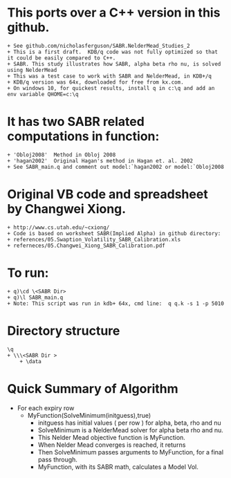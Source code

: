 # This ports over a C++ version in this github. 
	+ See github.com/nicholasferguson/SABR.NelderMead_Studies_2
	+ This is a first draft.  KDB/q code was not fully optimized so that it could be easily compared to C++.
	+ SABR. This study illustrates how SABR, alpha beta rho nu, is solved using NelderMead 
	+ This was a test case to work with SABR and NelderMead, in KDB+/q
	+ KDB/q version was 64x, downloaded for free from kx.com.  
	+ On windows 10, for quickest results, install q in c:\q and add an env variable QHOME=c:\q

# It has two SABR related computations in function: 
	+ 'Obloj2008'  Method in Obloj 2008
	+ 'hagan2002'  Original Hagan's method in Hagan et. al. 2002
	+ See SABR_main.q and comment out model:`hagan2002 or model:`Obloj2008

# Original VB code and spreadsheet by Changwei Xiong. 
	+ http://www.cs.utah.edu/~cxiong/
	+ Code is based on worksheet SABR(Implied Alpha) in github directory:
	+ references/05.Swaption_Volatility_SABR_Calibration.xls
	+ referneces/05.Changwei_Xiong_SABR_Calibration.pdf
	
# To run: 
	+ q)\cd \<SABR Dir>
	+ q)\l SABR_main.q
	+ Note: This script was run in kdb+ 64x, cmd line:  q q.k -s 1 -p 5010

# Directory structure
	\q
	+ \\\<SABR Dir >
		+ \data

# Quick Summary of Algorithm

+ For each expiry row
	+ MyFunction(SolveMinimum(initguess),true)
		+ initguess has initial values ( per row ) for alpha, beta, rho and nu
		+ SolveMinimum is a NelderMead solver for alpha beta rho and nu.
		+ This Nelder Mead objective function is MyFunction.  
		+ When Nelder Mead converges is reached, it returns	
		+ Then SolveMinimum passes arguments  to MyFunction, for a final pass through.
		+ MyFunction, with its SABR math, calculates a Model Vol.
